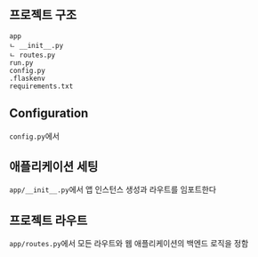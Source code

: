 ## 프로젝트 구조
~~~
app 
ㄴ __init__.py
ㄴ routes.py
run.py
config.py
.flaskenv
requirements.txt
~~~
## Configuration
`config.py`에서 
## 애플리케이션 세팅
`app/__init__.py`에서 앱 인스턴스 생성과 라우트를 임포트한다
## 프로젝트 라우트
`app/routes.py`에서 모든 라우트와 웹 애플리케이션의 백엔드 로직을 정함